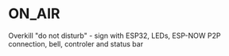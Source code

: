 # ON_AIR
Overkill "do not disturb" - sign with ESP32, LEDs, ESP-NOW P2P connection, bell, controler and status bar
